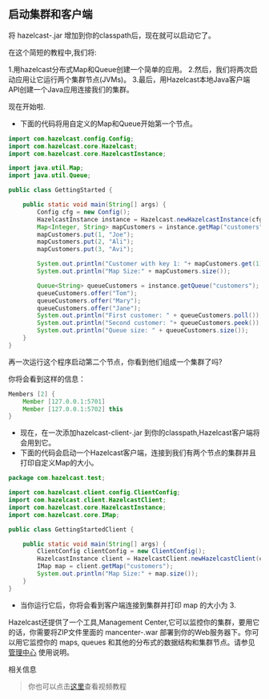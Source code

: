 启动集群和客户端
---------------

将 hazelcast-<version>.jar 增加到你的classpath后，现在就可以启动它了。

在这个简短的教程中,我们将:

1.用hazelcast分布式Map和Queue创建一个简单的应用。
2.然后，我们将两次启动应用让它运行两个集群节点(JVMs)。
3.最后，用Hazelcast本地Java客户端API创建一个Java应用连接我们的集群。

现在开始啦.

* 下面的代码将用自定义的Map和Queue开始第一个节点。

```java
import com.hazelcast.config.Config;
import com.hazelcast.core.Hazelcast;
import com.hazelcast.core.HazelcastInstance;

import java.util.Map;
import java.util.Queue;

public class GettingStarted {

    public static void main(String[] args) {
        Config cfg = new Config();
        HazelcastInstance instance = Hazelcast.newHazelcastInstance(cfg);
        Map<Integer, String> mapCustomers = instance.getMap("customers");
        mapCustomers.put(1, "Joe");
        mapCustomers.put(2, "Ali");
        mapCustomers.put(3, "Avi");

        System.out.println("Customer with key 1: "+ mapCustomers.get(1));
        System.out.println("Map Size:" + mapCustomers.size());

        Queue<String> queueCustomers = instance.getQueue("customers");
        queueCustomers.offer("Tom");
        queueCustomers.offer("Mary");
        queueCustomers.offer("Jane");
        System.out.println("First customer: " + queueCustomers.poll());
        System.out.println("Second customer: "+ queueCustomers.peek());
        System.out.println("Queue size: " + queueCustomers.size());
    }
}
```

再一次运行这个程序启动第二个节点，你看到他们组成一个集群了吗? 

你将会看到这样的信息：

```java
Members [2] {
    Member [127.0.0.1:5701]
    Member [127.0.0.1:5702] this
}
```

* 现在，在一次添加hazelcast-client-<version>.jar 到你的classpath,Hazelcast客户端将会用到它。
* 下面的代码会启动一个Hazelcast客户端，连接到我们有两个节点的集群并且打印自定义Map的大小。

```java
package com.hazelcast.test;

import com.hazelcast.client.config.ClientConfig;
import com.hazelcast.client.HazelcastClient;
import com.hazelcast.core.HazelcastInstance;
import com.hazelcast.core.IMap;

public class GettingStartedClient {

    public static void main(String[] args) {
        ClientConfig clientConfig = new ClientConfig();
        HazelcastInstance client = HazelcastClient.newHazelcastClient(clientConfig);
        IMap map = client.getMap("customers");
        System.out.println("Map Size:" + map.size());
    }
}
```

* 当你运行它后，你将会看到客户端连接到集群并打印 map 的大小为 3.

Hazelcast还提供了一个工具,Management Center,它可以监控你的集群，要用它的话，你需要将ZIP文件里面的 mancenter-<version>.war 部署到你的Web服务器下。你可以用它监控你的 maps, queues 和其他的分布式的数据结构和集群节点。请参见[管理中心]() 使用说明。


相关信息
>你也可以点击[这里](http://hazelcast.org/getting-started/)查看视频教程